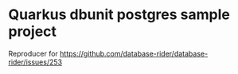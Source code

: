 # Quarkus dbunit postgres sample project

Reproducer for https://github.com/database-rider/database-rider/issues/253